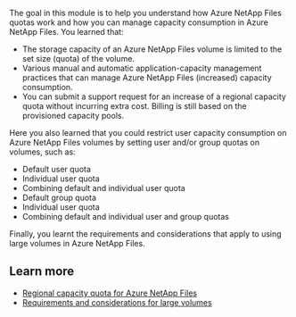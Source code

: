 The goal in this module is to help you understand how Azure NetApp Files quotas work and how you can manage capacity consumption in Azure NetApp Files. You learned that: 

- The storage capacity of an Azure NetApp Files volume is limited to the set size (quota) of the volume.
- Various manual and automatic application-capacity management practices that can manage Azure NetApp Files (increased) capacity consumption.
- You can submit a support request for an increase of a regional capacity quota without incurring extra cost. Billing is still based on the provisioned capacity pools.

Here you also learned that you could restrict user capacity consumption on Azure NetApp Files volumes by setting user and/or group quotas on volumes, such as:

- Default user quota
- Individual user quota
- Combining default and individual user quota
- Default group quota
- Individual user quota
- Combining default and individual user and group quotas

Finally, you learnt the requirements and considerations that apply to using large volumes in Azure NetApp Files.

## Learn more

- [Regional capacity quota for Azure NetApp Files](/azure/azure-netapp-files/regional-capacity-quota)
- [Requirements and considerations for large volumes](/azure/azure-netapp-files/large-volumes-requirements-considerations)

